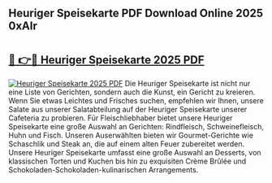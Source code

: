 ## Heuriger Speisekarte PDF Download Online 2025 0xAIr

# <h2><a href="http://gcdeek.nevu.top/?p=Heuriger+Speisekarte">🔗 👉🔴 Heuriger Speisekarte 2025 PDF</a></h2>

[![Heuriger Speisekarte 2025 PDF](https://i.imgur.com/dBaPXMq.png)](http://gcdeek.nevu.top/?p=Heuriger+Speisekarte)
Die Heuriger Speisekarte ist nicht nur eine Liste von Gerichten, sondern auch die Kunst, ein Gericht zu kreieren. Wenn Sie etwas Leichtes und Frisches suchen, empfehlen wir Ihnen, unsere Salate aus unserer Salatabteilung auf der Heuriger Speisekarte unserer Cafeteria zu probieren. Für Fleischliebhaber bietet unsere Heuriger Speisekarte eine große Auswahl an Gerichten: Rindfleisch, Schweinefleisch, Huhn und Fisch. Unseren Auserwählten bieten wir Gourmet-Gerichte wie Schaschlik und Steak an, die auf einem alten Feuer zubereitet werden. Unsere Heuriger Speisekarte umfasst eine große Auswahl an Desserts, von klassischen Torten und Kuchen bis hin zu exquisiten Crème Brûlée und Schokoladen-Schokoladen-kulinarischen Arrangements.
